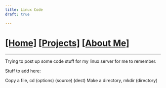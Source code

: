```yaml
---
title: Linux Code
draft: true

---
```

# [[Home]][2]   [[Projects]][0] [[About Me]][3]
---

Trying to post up some code stuff for my linux server for me to remember.

Stuff to add here:

Copy a file, cd (options) (source) (dest)
Make a directory, mkdir (directory)


[0]: /projects/
[2]: /
[3]: /about/
